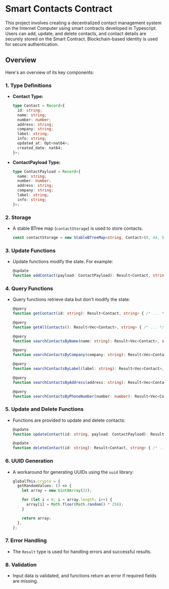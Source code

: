 # Smart Contacts Contract

This project involves creating a decentralized contact management system on the Internet Computer using smart contracts developed in Typescript. Users can add, update, and delete contacts, and contact details are securely stored on the Smart Contract. Blockchain-based identity is used for secure authentication.

## Overview

Here's an overview of its key components:

### 1. Type Definitions

- **Contact Type:**

  ```typescript
  type Contact = Record<{
    id: string;
    name: string;
    number: number;
    address: string;
    company: string;
    label: string;
    info: string;
    updated_at: Opt<nat64>;
    created_date: nat64;
  }>;
  ```

- **ContactPayload Type:**

  ```typescript
  type ContactPayload = Record<{
    name: string;
    number: number;
    address: string;
    company: string;
    label: string;
    info: string;
  }>;
  ```

### 2. Storage

- A stable BTree map (`contactStorage`) is used to store contacts.

  ```typescript
  const contactStorage = new StableBTreeMap<string, Contact>(0, 44, 512);
  ```

### 3. Update Functions

- Update functions modify the state. For example:

  ```typescript
  @update
  function addContact(payload: ContactPayload): Result<Contact, string> { /* ... */ }
  ```

### 4. Query Functions

- Query functions retrieve data but don't modify the state:

  ```typescript
  @query
  function getContact(id: string): Result<Contact, string> { /* ... */ }

  @query
  function getAllContacts(): Result<Vec<Contact>, string> { /* ... */ }

  @query
  function searchContactsByName(name: string): Result<Vec<Contact>, string> { /* ... */ }

  @query
  function searchContactsByCompany(company: string): Result<Vec<Contact>, string> { /* ... */ }

  @query
  function searchContactsByLabel(label: string): Result<Vec<Contact>, string> { /* ... */ }

  @query
  function searchContactsByAddress(address: string): Result<Vec<Contact>, string> { /* ... */ }

  @query
  function searchContactsByPhoneNumber(number: number): Result<Vec<Contact>, string> { /* ... */ }
  ```

### 5. Update and Delete Functions

- Functions are provided to update and delete contacts:

  ```typescript
  @update
  function updateContact(id: string, payload: ContactPayload): Result<Contact, string> { /* ... */ }

  @update
  function deleteContact(id: string): Result<Contact, string> { /* ... */ }
  ```

### 6. UUID Generation

- A workaround for generating UUIDs using the `uuid` library:

  ```typescript
  globalThis.crypto = {
    getRandomValues: () => {
      let array = new Uint8Array(32);

      for (let i = 0; i < array.length; i++) {
        array[i] = Math.floor(Math.random() * 256);
      }

      return array;
    },
  };
  ```

### 7. Error Handling

- The `Result` type is used for handling errors and successful results.

### 8. Validation

- Input data is validated, and functions return an error if required fields are missing.
